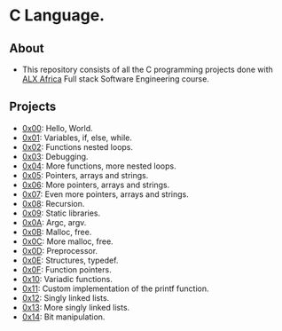 # C Language.

## About

- This repository consists of all the C programming projects done with [ALX Africa](https://www.alxafrica.com/) Full stack Software Engineering course.

## Projects

- [0x00](./0x00-hello_world): Hello, World.
- [0x01](./0x01-variables_if_else_while): Variables, if, else, while.
- [0x02](./0x02-functions_nested_loops): Functions nested loops.
- [0x03](./0x03-debugging): Debugging.
- [0x04](./0x04-more_functions_nested_loops): More functions, more nested loops.
- [0x05](./0x05-pointers_arrays_strings): Pointers, arrays and strings.
- [0x06](./0x06-pointers_arrays_strings): More pointers, arrays and strings.
- [0x07](./0x07-pointers_arrays_strings): Even more pointers, arrays and strings.
- [0x08](./0x08-recursion): Recursion.
- [0x09](./0x09-static_libraries): Static libraries.
- [0x0A](./0x0A-argc_argv): Argc, argv.
- [0x0B](./0x0B-malloc_free): Malloc, free.
- [0x0C](./0x0C-more_malloc_free): More malloc, free.
- [0x0D](./0x0D-preprocessor): Preprocessor.
- [0x0E](./0x0E-structures_typedef): Structures, typedef.
- [0x0F](./0x0F-function_pointers): Function pointers.
- [0x10](./0x10-variadic_functions): Variadic functions.
- [0x11](https://github.com/4MR4N11/printf): Custom implementation of the printf function.
- [0x12](./0x12-singly_linked_lists): Singly linked lists.
- [0x13](./0x13-more_singly_linked_lists): More singly linked lists.
- [0x14](./0x14-bit_manipulation): Bit manipulation.
